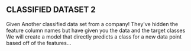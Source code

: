  ##  CLASSIFIED DATASET 2   ##

Given Another classified data set from a company! They've hidden the feature column names
but have given you the data and the target classes We will create a model that directly predicts a 
class for a new data point based off of the features...

